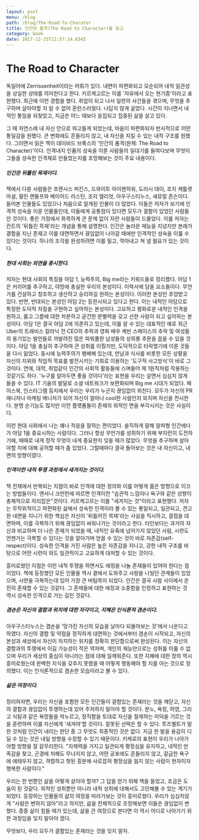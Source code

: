 ```yaml
---
layout: post
menu: /blog
path: /blog/The-Road-To-Charater
title: 인간의 품격(The Road to Character)을 읽고
category: book
date: 2017-12-25T11:57:14.634Z
---
```

# The Road to Character

독일어에 Zerrissenheit이라는 어휘가 있다. 내면이 파편화되고 모순되어 내적 일관성을 상실한 상태를 의미한다고 한다. 키르케고르는 이를 '자유에서 오는 현기증'이라고 표현했다. 최근에 이런 경험을 했다. 취업이 되고 나서 일련의 사건들을 겪으며, 무엇을 추구하며 살아야할 지 알 수 없어 혼란스러웠다. 나답지 않게 굴었다. 시간이 지나면서 내적인 통일을 되찾았고, 지금은 어느 때보다 응집되고 집중된 삶을 살고 있다.

그 때 자연스레 내 자신 안으로 파고들게 되었는데, 마음이 파편화되자 반사적으로 어떤 통일감을 원했다. 큰 변화에도 흔들리지 않고, 내 자신을 지킬 수 있는 내적 구조를 원했다. 그러면서 읽은 책이 데이비드 브룩스의 '인간의 품격(원제: The Road to Character)'이다. 인격내지 인품의 성숙을 이룬 사람들의 일대기를 들여다보며 무엇이 그들을 성숙한 인격체로 만들었는지를 조망해보는 것이 주요 내용이다. 



##### 인간은 뒤틀린 목재이다.

책에서 다룬 사람들은 프랜시스 퍼킨스, 드와이트 아이젠하워, 도러시 데이, 조지 캐틀렛 마셜, 필린 랜돌프와 베이어드 러스틴, 조지 엘리엇, 아우구스티누스, 새뮤얼 존슨이다. 들어본 인물들도 있었으나 처음으로 알게된 인물이 더 많았다. 이들은 저자가 보기에 인격적 성숙을 이룬 인물들인데, 이들에게 공통점이 있다면 모두가 결함이 있었던 사람들인 것이다. 좋은 가정에서 화목하게 큰 문제 없이 자란 사람들이 드물었다. 이를 저자는 칸트의 '뒤틀린 목재'라는 개념을 통해 설명한다. 인간은 놀라운 재능을 지녔지만 본래가 결함을 지닌 존재고 이를 대면하면서 끊임없이 나아갈 때에만 인격적인 성숙을 이룰 수 있다는 것이다. 하나의 조각을 완성하려면 이를 밀고, 깍아내고 쳐 낼 필요가 있는 것이다. 



##### 현대 사회는 외면을 중시한다.

저자는 현대 사회의 특징을 아담 1, 능력주의, Big me라는 키워드들로 정리했다. 아담 1은 커리어를 추구하고, 야망에 충실한 우리의 본성이다. 이력서에 담을 요소들이다. 무언가를 건설하고 창조하고 생산하고 승리하길 원하는 본성이다. 이러한 본성만 추앙받고 있다. 반면, 반대되는 본성인 아담 2는 등한시되고 있다고 한다. 이는 내적인 아담으로 특정한 도덕적 자질을 구현하고 싶어하는 본성이다. 고요하고 평화로운 내적인 인격을 원하고, 옳고 그름에 대한 차분하고 굳건한 분별력을 갖고 선한 사람이 되고 싶어하는 본성이다. 아담 1은 결국 아담 2에 의존하고 있는데, 이를 알 수 있는 대표적인 예로 최근 Uber의 트래비스 칼라닉 전 CEO의 추락과 영화 배우 케빈 스페이스의 추락 및 여성들의 용기있는 발언들로 까발려진 많은 파워풀한 남성들의 성희롱 추문을 꼽을 수 있을 것이다. 아담 1을 충실히 추구하여 큰 성취를 이뤘지만, 도덕적으로 타락했기에 이룬 것들을 다시 잃었다. 동시에 능력주의가 팽배해 있는데, 만남과 식사를 비롯한 모든 상황을 자신의 지위와 직업적 목표를 발전시키는 기회로 이용하는 '도구적 사고방식'이 바로 그것이다. 연애, 대학, 취업같이 인간의 사회적 활동들에 스며들어 제 1원칙처럼 작용하는 것같기도 하다. '누구를 알아두면 좋을 것이다'라는 표현을 우리는 살면서 심심치 않게 들을 수 있다. IT 기술의 발달로 소셜 네트워크가 보편화되며 Big me 시대가 되었다. 페이스북, 인스타그램 등지에서 우리는 우리가 누군지 끊임없이 외친다. 모두가 자신의 PR 매니저나 마케팅 매니저가 되어 자신이 얼마나 cool한 사람인지 외치며 자신을 전시한다. 분명 순기능도 많지만 이런 플랫폼들이 존재의 외적인 면을 부각시키는 것은 사실이다.

이런 현대 사회에서 나는 꽤나 적응을 잘하는 편이었다. 솔직하게 말해 알파형 인간에다가 아담 1을 중요시하는 사람이다. 그러나 항상 무언가를 성취하기 위해 부지런히 도전하기에, 때때로 내게 정작 무엇이 내게 중요한지 잊을 때가 많았다. 무엇을 추구하며 살아야할 지에 대해 공허할 때가 좀 있었다. 그럴때마다 결국 돌아보는 것은 내 자신이고, 내면의 방향이였다. 



##### 인격이란 내적 투쟁 과정에서 새겨지는 것이다.

책 전체에서 반복되는 지점이 바로 인격에 대한 정의와 이를 어떻게 옮은 방향으로 이끄는 방법들이다. 앤서니 크런먼에 따르면 인격이란 "습관적 느낌이나 욕구와 같은 성향이 총체적으로 자리잡은"것이다. 키르케고르는 이를 "새겨지는 것"이라고 표현했다. 저자는 무작위적이고 파편화된 삶에서 성숙한 인격이라 볼 수 있는 통일되고, 일관되고, 견고한 내면을 지니기 위한 핵심은 자신이 '뒤틀어진 목재'라는 사실을 직시하고, 결점을 대면하며, 이를 극복하기 위해 끊임없이 싸워나가는 것이라고 한다. 타인보다는 과거의 자신과 비교하며 더 나은 존재가 되었을 때, 내적인 유혹에 넘어가지 않았던 사람, 시련도 언젠가는 극복할 수 있다는 것을 알아가며 얻을 수 있는 것이 바로 자존감(self-respect)이다. 성숙한 인격을 가진 사람은 높은 자존감을 지니고, 강한 내적 구조를 바탕으로 어떤 시련이 와도 일관적이고 고요하게 대처할 수 있는 것이다. 

흥미로웠던 지점은 이런 내적 투쟁을 하면서도 애정을 나눌 존재들이 있어야 한다는 점이었다. 책에 등장했던 모든 인물들 역시 곁에서 도와주고 사랑을 나눴던 관계들이 있었으며, 시련을 극복하는데 있어 가장 큰 버팀목이 되었다. 인간은 결국 사람 사이에서 온전히 존재할 수 있는 것같다. 그 존재들에 대한 애정과 소중함을 인정하고 표현하는 것 역시 성숙한 인격으로 가는 길인 것같다.



##### 겸손은 자신의 결함과 위치에 대한 자각이고, 지혜은 인식론적 겸손이다.

아우구스티누스는 겸손을 '망가진 자신의 모습을 날마다 되돌아보는 것'에서 나온다고 하였다. 자신의 결함 및 약점을 정직하게 대면하는 것에서부터 겸손이 시작되고, 자신의 본성과 세상에서 자신이 차지하는 위치를 정확히 판단함으로써 완성된다. 이는 자신의 결함과의 투쟁에서 이길 가능성이 적은 약자며, 개인의 재능만으로는 성취를 이룰 수 없으며 우리가 세상의 중심이 아니라는 점에 대해 일깨워준다.  또한 지혜에 대한 정의 역시 흥미로웠는데 완벽한 지식을 갖추지 못했을 때 어떻게 행동해야 할 지를 아는 것으로 정의했다. 이는 인식론적으로 겸손한 모습이라고 볼 수 있다.



##### 삶은 여정이다.

정리하자면, 우리는 자신을 포함한 모든 인간들이 결함있는 존재라는 것을 깨닫고, 자신의 결함과 끊임없이 투쟁하는데 있어 주저하지 말아야 할 것이다. 분노, 욕정, 허영, 그리고 식탐과 같은 욕망들을 억누르고, 정직함을 토대로 자신을 절제하는 미덕을 기르는 것을 훈련하며 이를 자신에게 '새겨야'할 것이다. 잘못된 선택은 할 수 있다. 루즈벨트가 말한 것처럼 인간이 내리는 판단 중 그 무엇도 최종적인 것은 없다. 지금 한 발을 용감히 디딜 수 있는 것은 내일 방향을 수정할 수 있기 때문이다. 키케로의 표현이 우리가 나아가야할 방향을 잘 갈무리한다. "자제력을 가지고 일관되게 평정심을 유지하고, 내적인 만족감을 찾고, 곤경에 처해도 무너지지 않고, 어떤 공포에도 흔들리지 않고, 갈급한 욕구에 애태우지 않고, 격렬하고 헛된 흥분에 사로잡혀 평정심을 잃지 않는 사람이 현자이자 행복한 사람이다."

우리는 한 번뿐인 삶을 어떻게 살아야 할까? 그 답을 얻기 위해 책을 들었고, 조금은 도움이 된 것같다. 외적인 성취뿐만 아니라 내적 성취에 대해서도 고민해볼 수 있는 계기가 되었다. 등장하는 인물들의 삶의 여정을 따라가보는 것이 흥미로웠다. 우리가 심심치않게 "사람은 변하지 않아"라고 하지만, 삶을 전체적으로 조망해보면 이들은 끊임없이 변했다. 종종 삶이 힘들 때가 있는데, 삶을 큰 여정으로 본다면 이 역시 어디로 나아가기 위한 과정임을 잊지 말아야 겠다. 

무엇보다, 우리 모두가 결함있는 존재라는 것을 잊지 말자.
